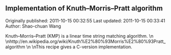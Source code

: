 ## Implementation of Knuth–Morris–Pratt algorithm 
Originally published: 2011-10-15 00:32:55 
Last updated: 2011-10-15 00:33:41 
Author: Shao-chuan Wang 
 
Knuth–Morris–Pratt (KMP) is a linear time string matching algorithm.\n\nhttp://en.wikipedia.org/wiki/Knuth%E2%80%93Morris%E2%80%93Pratt_algorithm\n\nThis recipe gives a C-version implementation.